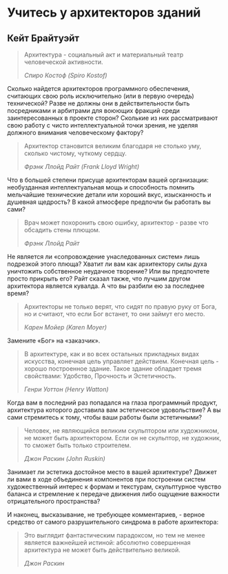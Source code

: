 # Учитесь у архитекторов зданий

## Кейт Брайтуэйт

> Архитектура - социальный акт и материальный театр
человеческой активности.
>
> _Спиро Костоф (Spiro Kostof)_

Сколько найдется архитекторов программного обеспечения, считающих
свою роль исключительно (или в первую очередь) технической? Разве не
должны они в действительности быть посредниками и арбитрами для
воюющих фракций среди заинтересованных в проекте сторон? Сколькие из
них рассматривают свою работу с чисто интеллектуальной точки зрения,
не уделяя должного внимания человеческому фактору?

>Архитектор становится великим благодаря не столько уму, сколько
чистому, чуткому сердцу.
> 
> _Фрэнк Ллойд Райт (Frank Lloyd Wright)_

Что в большей степени присуще архитекторам вашей организации:
необузданная интеллектуальная мощь и способность помнить мельчайшие
технические детали или хороший вкус, изысканность и душевная щедрость?
В какой атмосфере предпочли бы работать вы сами?

> Врач может похоронить свою ошибку, архитектор - разве что обсадить стены плющом.
> 
> _Фрэнк Ллойд Райт_

Не является ли «сопровождение унаследованных систем» лишь подрезкой
этого плюща? Хватит ли вам как архитектору силы духа уничтожить
собственное неудачное творение? Или вы предпочтете просто прикрыть его?
Райт сказал также, что лучшим другом архитектора является кувалда.
А что вы разбили ею за последнее время?

> Архитекторы не только верят, что сидят по правую руку от Бога, но и считают, что если Бог встанет, то они займут его место.
>
> _Карен Мойер (Karen Moyer)_

Замените «Бог» на «заказчик».

> В архитектуре, как и во всех остальных прикладных видах
искусства, конечная цель управляет действием. Конечная цель - хорошо
построенное здание. Такое здание обладает тремя свойствами:
Удобство, Прочность и Эстетичность.
> 
> _Генри Уоттон (Henry Watton)_

Когда вам в последний раз попадался на глаза программный продукт,
архитектура которого доставила вам эстетическое удовольствие? А вы сами
стремитесь к тому, чтобы ваши работы были эстетичными?
> Человек, не являющийся великим скульптором или художником, не
может быть архитектором. Если он не скульптор, не художник, то
сможет быть только строителем.
> 
> _Джон Раскин (John Ruskin)_

Занимает ли эстетика достойное место в вашей архитектуре? Движет ли
вами в ходе объединения компонентов при построении систем
художественный интерес к формам и текстурам, скульптурное чувство баланса и
стремление к передаче движения либо ощущение важности отрицательного
пространства?

И наконец, высказывание, не требующее комментариев, - верное средство
от самого разрушительного синдрома в работе архитектора:
> Это выглядит фантастическим парадоксом, но тем не менее
является важнейшей истиной: абсолютно совершенная архитектура не
может быть действительно великой.
>
> _Джон Раскин_